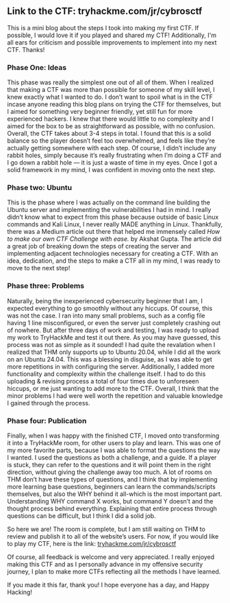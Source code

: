 ## Link to the CTF: tryhackme.com/jr/cybrosctf

This is a mini blog about the steps I took into making my first CTF. If possible, I would love it if you played and shared my CTF! Additionally, I'm all ears for criticism and possible improvements to implement into my next CTF. Thanks!

### Phase One: Ideas

This phase was really the simplest one out of all of them. When I realized that making a CTF was more than possible for someone of my skill level, I knew exactly what I wanted to do. I don’t want to spoil what is in the CTF incase anyone reading this blog plans on trying the CTF for themselves, but I aimed for something very beginner friendly, yet still fun for more experienced hackers. I knew that there would little to no complexity and I aimed for the box to be as straightforward as possible, with no confusion. Overall, the CTF takes about 3-4 steps in total. I found that this is a solid balance so the player doesn’t feel too overwhelmed, and feels like they’re actually getting somewhere with each step. Of course, I didn’t include any rabbit holes, simply because it’s really frustrating when I’m doing a CTF and I go down a rabbit hole — it is just a waste of time in my eyes. Once I got a solid framework in my mind, I was confident in moving onto the next step.

### Phase two: Ubuntu

This is the phase where I was actually on the command line building the Ubuntu server and implementing the vulnerabilities I had in mind. I really didn’t know what to expect from this phase because outside of basic Linux commands and Kali Linux, I never really MADE anything in Linux. Thankfully, there was a Medium article out there that helped me immensely called *How to make our own CTF Challenge with ease.* by Akshat Gupta. The article did a great job of breaking down the steps of creating the server and implementing adjacent technologies necessary for creating a CTF. With an idea, dedication, and the steps to make a CTF all in my mind, I was ready to move to the next step!

### Phase three: Problems

Naturally, being the inexperienced cybersecurity beginner that I am, I expected everything to go smoothly without any hiccups. Of course, this was not the case. I ran into many small problems, such as a config file having 1 line misconfigured, or even the server just completely crashing out of nowhere. But after three days of work and testing, I was ready to upload my work to TryHackMe and test it out there. As you may have guessed, this process was not as simple as it sounded! I had quite the revalation when I realized that THM only supports up to Ubuntu 20.04, while I did all the work on an Ubuntu 24.04. This was a blessing in disguise, as I was able to get more repetitions in with configuring the server. Additionally, I added more functionality and complexity within the challenge itself. I had to do this uploading & revising process a total of four times due to unforeseen hiccups, or me just wanting to add more to the CTF. Overall, I think that the minor problems I had were well worth the repetition and valuable knowledge I gained through the process. 

### Phase four: Publication

Finally, when I was happy with the finished CTF, I moved onto transforming it into a TryHackMe room, for other users to play and learn. This was one of my more favorite parts, because I was able to format the questions the way I wanted. I used the questions as both a challenge, and a guide. If a player is stuck, they can refer to the questions and it will point them in the right direction, without giving the challenge away too much. A lot of rooms on THM don’t have these types of questions, and I think that by implementing more learning base questions, beginners can learn the commands/scripts themselves, but also the WHY behind it all-which is the most important part. Understanding WHY command X works, but command Y doesn’t and the thought process behind everything. Explaining that entire process through questions can be difficult, but I think I did a solid job.

So here we are! The room is complete, but I am still waiting on THM to review and publish it to all of the website’s users. For now, if you would like to play my CTF, here is the link: [tryhackme.com/jr/cybrosctf](http://tryhackme.com/jr/cybrosctf)

Of course, all feedback is welcome and very appreciated. I really enjoyed making this CTF and as I personally advance in my offensive security journey, I plan to make more CTFs reflecting all the methods I have learned.

If you made it this far, thank you! I hope everyone has a day, and Happy Hacking!
